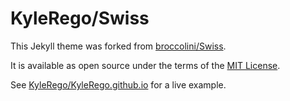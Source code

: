 # KyleRego/Swiss

This Jekyll theme was forked from [broccolini/Swiss](https://github.com/broccolini/Swiss).

It is available as open source under the terms of the [MIT License](http://opensource.org/licenses/MIT).

See [KyleRego/KyleRego.github.io](https://github.com/KyleRego/KyleRego.github.io) for a live example.
